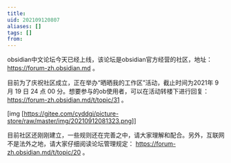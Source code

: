 ```yaml
---
title: 
uid: 202109120807
aliases: []
tags: []
from: 
---
```

obsidian中文论坛今天已经上线，该论坛是obsidian官方经营的社区，地址： https://forum-zh.obsidian.md 。

目前为了庆祝社区成立，正在举办“晒晒我的工作区”活动，截止时间为2021年 9 月 19 日 24 点 00 分。想要参与的ob使用者，可以在活动转楼下进行回复： https://forum-zh.obsidian.md/t/topic/31 。

[img [https://gitee.com/cyddgi/picture-store/raw/master/img/20210912081323.png]]

目前社区还刚刚建立，一些规则还在完善之中，请大家理解和配合。另外，互联网不是法外之地，请大家仔细阅读论坛管理规定： https://forum-zh.obsidian.md/t/topic/20 。